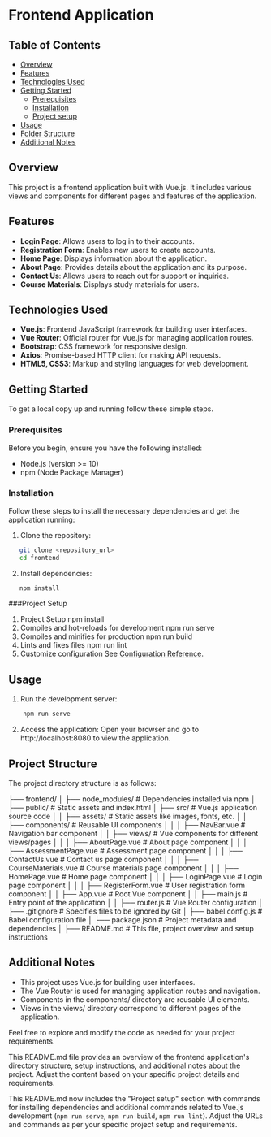 
# Frontend Application

## Table of Contents

- [Overview](#overview)
- [Features](#features)
- [Technologies Used](#technologies-used)
- [Getting Started](#getting-started)
  - [Prerequisites](#prerequisites)
  - [Installation](#installation)
  - [Project setup](#project-setup)
- [Usage](#usage)
- [Folder Structure](#folder-structure)
- [Additional Notes](#additional-notes)

## Overview

This project is a frontend application built with Vue.js. It includes various views and components for different pages and features of the application.

## Features

- **Login Page**: Allows users to log in to their accounts.
- **Registration Form**: Enables new users to create accounts.
- **Home Page**: Displays information about the application.
- **About Page**: Provides details about the application and its purpose.
- **Contact Us**: Allows users to reach out for support or inquiries.
- **Course Materials**: Displays study materials for users.

## Technologies Used

- **Vue.js**: Frontend JavaScript framework for building user interfaces.
- **Vue Router**: Official router for Vue.js for managing application routes.
- **Bootstrap**: CSS framework for responsive design.
- **Axios**: Promise-based HTTP client for making API requests.
- **HTML5, CSS3**: Markup and styling languages for web development.

## Getting Started

To get a local copy up and running follow these simple steps.

### Prerequisites

Before you begin, ensure you have the following installed:

- Node.js (version >= 10)
- npm (Node Package Manager)

### Installation

Follow these steps to install the necessary dependencies and get the application running:

1. Clone the repository:
``` bash
   git clone <repository_url>
   cd frontend
```

2. Install dependencies:
``` bash
   npm install
```

###Project Setup

1. Project Setup
    npm install
2. Compiles and hot-reloads for development
    npm run serve
3. Compiles and minifies for production
    npm run build
4. Lints and fixes files
    npm run lint
5. Customize configuration
See [Configuration Reference](https://cli.vuejs.org/config/).

## Usage

1. Run the development server:
``` bash
    npm run serve
```

2. Access the application:
Open your browser and go to http://localhost:8080 to view the application.

## Project Structure

The project directory structure is as follows:

├── frontend/
│ ├── node_modules/ # Dependencies installed via npm
│ ├── public/ # Static assets and index.html
│ ├── src/ # Vue.js application source code
│ │ ├── assets/ # Static assets like images, fonts, etc.
│ │ ├── components/ # Reusable UI components
│ │ │ ├── NavBar.vue # Navigation bar component
│ │ ├── views/ # Vue components for different views/pages
│ │ │ ├── AboutPage.vue # About page component
│ │ │ ├── AssessmentPage.vue # Assessment page component
│ │ │ ├── ContactUs.vue # Contact us page component
│ │ │ ├── CourseMaterials.vue # Course materials page component
│ │ │ ├── HomePage.vue # Home page component
│ │ │ ├── LoginPage.vue # Login page component
│ │ │ ├── RegisterForm.vue # User registration form component
│ │ ├── App.vue # Root Vue component
│ │ ├── main.js # Entry point of the application
│ │ ├── router.js # Vue Router configuration
│ ├── .gitignore # Specifies files to be ignored by Git
│ ├── babel.config.js # Babel configuration file
│ ├── package.json # Project metadata and dependencies
│ ├── README.md # This file, project overview and setup instructions


## Additional Notes
- This project uses Vue.js for building user interfaces.
- The Vue Router is used for managing application routes and navigation.
- Components in the components/ directory are reusable UI elements.
- Views in the views/ directory correspond to different pages of the application.

Feel free to explore and modify the code as needed for your project requirements.

This README.md file provides an overview of the frontend application's directory structure, setup instructions, and additional notes about the project. Adjust the content based on your specific project details and requirements.

This README.md now includes the "Project setup" section with commands for installing dependencies and additional commands related to Vue.js development (`npm run serve`, `npm run build`, `npm run lint`). Adjust the URLs and commands as per your specific project setup and requirements.
